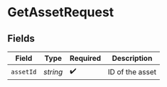 # GetAssetRequest


## Fields

| Field              | Type               | Required           | Description        |
| ------------------ | ------------------ | ------------------ | ------------------ |
| `assetId`          | *string*           | :heavy_check_mark: | ID of the asset    |